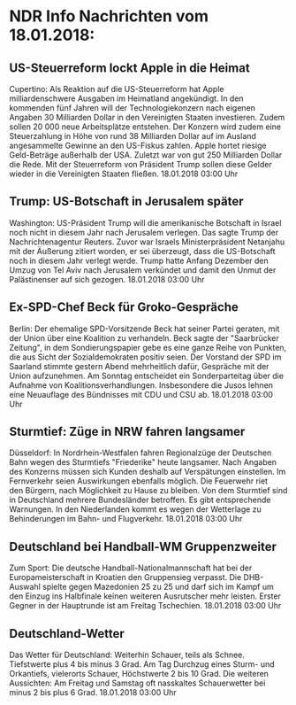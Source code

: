 # NDR Info Nachrichten vom 18.01.2018:


## US-Steuerreform lockt Apple in die Heimat
Cupertino: Als Reaktion auf die US-Steuerreform hat Apple milliardenschwere Ausgaben im Heimatland angekündigt. In den kommenden fünf Jahren will der Technologiekonzern nach eigenen Angaben 30 Milliarden Dollar in den Vereinigten Staaten investieren. Zudem sollen 20 000 neue Arbeitsplätze entstehen. Der Konzern wird zudem eine Steuerzahlung in Höhe von rund 38 Milliarden Dollar auf im Ausland angesammelte Gewinne an den US-Fiskus zahlen. Apple hortet riesige Geld-Beträge außerhalb der USA. Zuletzt war von gut 250 Milliarden Dollar die Rede. Mit der Steuerreform von Präsident Trump sollen diese Gelder wieder in die Vereinigten Staaten fließen. 18.01.2018 03:00 Uhr 

## Trump: US-Botschaft in Jerusalem später
Washington: US-Präsident Trump will die amerikanische Botschaft in Israel noch nicht in diesem Jahr nach Jerusalem verlegen. Das sagte Trump der Nachrichtenagentur Reuters. Zuvor war Israels Ministerpräsident Netanjahu mit der Äußerung zitiert worden, er sei überzeugt, dass die US-Botschaft noch in diesem Jahr verlegt werde. Trump hatte Anfang Dezember den Umzug von Tel Aviv nach Jerusalem verkündet und damit den Unmut der Palästinenser auf sich gezogen. 18.01.2018 03:00 Uhr 

## Ex-SPD-Chef Beck für Groko-Gespräche
Berlin: Der ehemalige SPD-Vorsitzende Beck hat seiner Partei geraten, mit der Union über eine Koalition zu verhandeln. Beck sagte der "Saarbrücker Zeitung", in dem Sondierungspapier gebe es eine ganze Reihe von Punkten, die aus Sicht der Sozialdemokraten positiv seien. Der Vorstand der SPD im Saarland stimmte gestern Abend mehrheitlich dafür, Gespräche mit der Union aufzunehmen. Am Sonntag entscheidet ein Sonderparteitag über die Aufnahme von Koalitionsverhandlungen. Insbesondere die Jusos lehnen eine Neuauflage des Bündnisses mit CDU und CSU ab. 18.01.2018 03:00 Uhr 

## Sturmtief: Züge in NRW fahren langsamer
Düsseldorf: In Nordrhein-Westfalen fahren Regionalzüge der Deutschen Bahn wegen des Sturmtiefs "Friederike" heute langsamer. Nach Angaben des Konzerns müssen sich Kunden deshalb auf Verspätungen einstellen. Im Fernverkehr seien Auswirkungen ebenfalls möglich. Die Feuerwehr riet den Bürgern, nach Möglichkeit zu Hause zu bleiben. Von dem Sturmtief sind in Deutschland mehrere Bundesländer betroffen. Es gibt entsprechende Warnungen. In den Niederlanden kommt es wegen der Wetterlage zu Behinderungen im Bahn- und Flugverkehr. 18.01.2018 03:00 Uhr 

## Deutschland bei Handball-WM Gruppenzweiter
Zum Sport: Die deutsche Handball-Nationalmannschaft hat bei der Europameisterschaft in Kroatien den Gruppensieg verpasst. Die DHB-Auswahl spielte gegen Mazedonien 25 zu 25 und darf sich im Kampf um den Einzug ins Halbfinale keinen weiteren Ausrutscher mehr leisten. Erster Gegner in der Hauptrunde ist am Freitag Tschechien. 18.01.2018 03:00 Uhr 

## Deutschland-Wetter
Das Wetter für Deutschland: Weiterhin Schauer, teils als Schnee. Tiefstwerte plus 4 bis minus 3 Grad. Am Tag Durchzug eines Sturm- und Orkantiefs, vielerorts Schauer, Höchstwerte 2 bis 10 Grad. Die weiteren Aussichten: Am Freitag und Samstag oft nasskaltes Schauerwetter bei minus 2 bis plus 6 Grad. 18.01.2018 03:00 Uhr 
